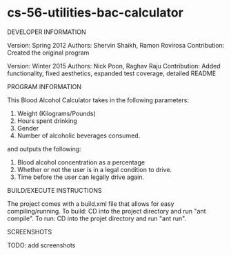 # cs-56-utilities-bac-calculator

DEVELOPER INFORMATION

Version: Spring 2012
Authors: Shervin Shaikh, Ramon Rovirosa
Contribution: Created the original program

Version: Winter 2015
Authors: Nick Poon, Raghav Raju
Contribution: Added functionality, fixed aesthetics, expanded test coverage, detailed README

PROGRAM INFORMATION

This Blood Alcohol Calculator takes in the following parameters: 

1. Weight (Kilograms/Pounds) 
2. Hours spent drinking 
3. Gender
4. Number of alcoholic beverages consumed.

and outputs the following:

1. Blood alcohol concentration as a percentage
2. Whether or not the user is in a legal condition to drive. 
3. Time before the user can legally drive again.

BUILD/EXECUTE INSTRUCTIONS

The project comes with a build.xml file that allows for easy compiling/running. 
To build: CD into the project directory and run "ant compile".
To run: CD into the projet directory and run "ant run". 

SCREENSHOTS

TODO: add screenshots

